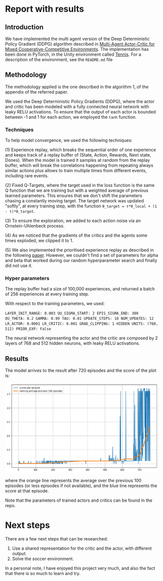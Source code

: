 # Report with results

## Introduction

We have implemented the multi agent version of the Deep Deterministic Policy Gradient (DDPG) algorithm described in [Multi-Agent Actor-Critic for Mixed Cooperative-Competitive Environments](https://arxiv.org/abs/1706.02275). The implementation has been done in PyTorch, in the Unity environment called [Tennis](https://github.com/Unity-Technologies/ml-agents/blob/master/docs/Learning-Environment-Examples.md#tennis). For a description of the environment, see the `README.md` file

## Methodology

The methodology applied is the one described in the algorithm 1, of the appendix of the referred paper.

We used the Deep Deterministic Policy Gradients (DDPG), where the actor and critic has been modeled with a fully connected neural network with leaky RELU activations. To ensure that the output of each actor is bounded between -1 and 1 for each action, we employed the `tanh` function.

### Techniques

To help model convergence, we used the following techniques: 

(1) Experience replay, which breaks the sequential order of one experience and keeps track of a replay buffer of (State, Action, Rewards, Next state, Dones). When the model is trained it samples at random from the replay buffer, which will break the correlations happening from repeating always similar actions plus allows to train multiple times from different events, including rare events.

(2) Fixed Q-Targets, where the target used in the loss function is the same Q function that we are training but with a weighted average of previous learned parameters. This ensures that we don't shift the parameters chasing a constantly moving target. The target network was updated "softly", at every training step, with the function `θ_target = τ*θ_local + (1 - τ)*θ_target`.

(3) To ensure the exploration, we added to each action noise via an Ornstein-Uhlenbeck process.

(4) As we noticed that the gradients of the critics and the agents some times exploded, we clipped it to 1.

(5) We also implemented the prioritised experience replay as described in the following [paper](https://arxiv.org/abs/1511.05952). However, we couldn't find a set of parameters for alpha and beta that worked during our random hyperparameter search and finally did not use it.

### Hyper parameters

The replay buffer had a size of 100,000 experiences, and returned a batch of 256 experiences at every training step.

With respect to the training parameters, we used:

`LAYER_INIT_RANGE: 0.003
OU_SIGMA_START: 2
EPIS_SIGMA_END: 300
OU_THETA: 0.2
GAMMA: 0.99
TAU: 0.01
UPDATE_STEPS: 10
NUM_UPDATES: 12
LR_ACTOR: 0.0001
LR_CRITIC: 0.001
GRAD_CLIPPING: 1
HIDDEN UNITS: (768, 512)
PRIOR_EXP: False`

The neural network representing the actor and the critic are composed by 2 layers of 768 and 512 hidden neurons, with leaky RELU activations.

## Results

The model arrives to the result after 720 episodes and the score of the plot is:

![score plot](https://raw.githubusercontent.com/manuelsh/multi-agent-reinforcement-learning/master/images/results.png)

where the orange line represents the average over the previous 100 episodes (or less episodes if not available), and the blue line represents the score at that episode.

Note that the parameters of trained actors and critics can be found in the repo.

# Next steps

There are a few next steps that can be researched:

1. Use a shared representation for the critic and the actor, with different output.
2. Solve the soccer environment.

In a personal note, I have enjoyed this project very much, and also the fact that there is so much to learn and try.